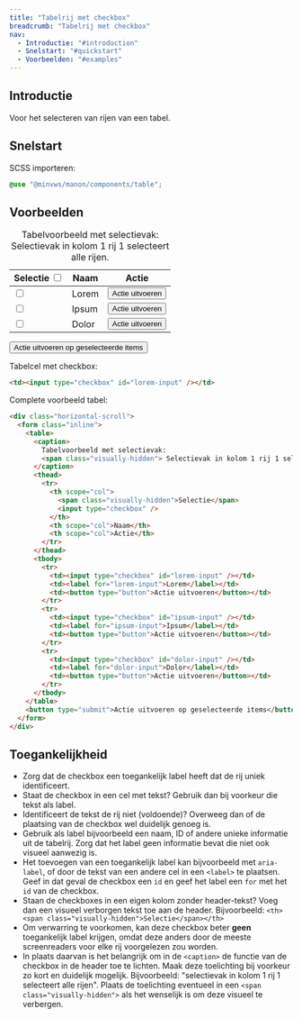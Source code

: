 ```yaml
---
title: "Tabelrij met checkbox"
breadcrumb: "Tabelrij met checkbox"
nav:
  - Introductie: "#introduction"
  - Snelstart: "#quickstart"
  - Voorbeelden: "#examples"
---
```


<h2 id="introduction">Introductie</h2>

Voor het selecteren van rijen van een tabel.

<h2 id="quickstart">Snelstart</h2>

SCSS importeren:

```scss
@use "@minvws/manon/components/table";
```

<section id="examples">
    <h2>Voorbeelden</h2>
    <div class="horizontal-scroll">
        <form class="inline">
          <table>
              <caption>
              Tabelvoorbeeld met selectievak:
              <span class="visually-hidden">
                  Selectievak in kolom 1 rij 1 selecteert alle rijen.
              </span>
              </caption>
              <thead>
              <tr>
                  <th scope="col">
                  <span class="visually-hidden">Selectie</span>
                  <input type="checkbox" />
                  </th>
                  <th scope="col">Naam</th>
                  <th scope="col">Actie</th>
              </tr>
              </thead>
              <tbody>
              <tr>
                  <td><input type="checkbox" id="lorem-input" /></td>
                  <td><label for="lorem-input">Lorem</label></td>
                  <td><button type="button">Actie uitvoeren</button></td>
              </tr>
              <tr>
                  <td><input type="checkbox" id="ipsum-input" /></td>
                  <td><label for="ipsum-input">Ipsum</label></td>
                  <td><button type="button">Actie uitvoeren</button></td>
              </tr>
              <tr>
                  <td><input type="checkbox" id="dolor-input" /></td>
                  <td><label for="dolor-input">Dolor</label></td>
                  <td><button type="button">Actie uitvoeren</button></td>
              </tr>
              </tbody>
          </table>
        <button type="submit">Actie uitvoeren op geselecteerde items</button>
        </form>
    </div>
</section>

Tabelcel met checkbox:

```html
<td><input type="checkbox" id="lorem-input" /></td>
```

Complete voorbeeld tabel:

```html
<div class="horizontal-scroll">
  <form class="inline">
    <table>
      <caption>
        Tabelvoorbeeld met selectievak:
        <span class="visually-hidden"> Selectievak in kolom 1 rij 1 selecteert alle rijen. </span>
      </caption>
      <thead>
        <tr>
          <th scope="col">
            <span class="visually-hidden">Selectie</span>
            <input type="checkbox" />
          </th>
          <th scope="col">Naam</th>
          <th scope="col">Actie</th>
        </tr>
      </thead>
      <tbody>
        <tr>
          <td><input type="checkbox" id="lorem-input" /></td>
          <td><label for="lorem-input">Lorem</label></td>
          <td><button type="button">Actie uitvoeren</button></td>
        </tr>
        <tr>
          <td><input type="checkbox" id="ipsum-input" /></td>
          <td><label for="ipsum-input">Ipsum</label></td>
          <td><button type="button">Actie uitvoeren</button></td>
        </tr>
        <tr>
          <td><input type="checkbox" id="dolor-input" /></td>
          <td><label for="dolor-input">Dolor</label></td>
          <td><button type="button">Actie uitvoeren</button></td>
        </tr>
      </tbody>
    </table>
    <button type="submit">Actie uitvoeren op geselecteerde items</button>
  </form>
</div>
```

<h2>Toegankelijkheid</h2>

- Zorg dat de checkbox een toegankelijk label heeft dat de rij uniek identificeert.
- Staat de checkbox in een cel met tekst? Gebruik dan bij voorkeur die tekst als label.
- Identificeert de tekst de rij niet (voldoende)? Overweeg dan of de plaatsing van de checkbox wel duidelijk genoeg is.
- Gebruik als label bijvoorbeeld een naam, ID of andere unieke informatie uit de tabelrij. Zorg dat het label geen informatie bevat die niet ook visueel aanwezig is.
- Het toevoegen van een toegankelijk label kan bijvoorbeeld met `aria-label`, of door de tekst van een andere cel in een `<label>` te plaatsen. Geef in dat geval de checkbox een `id` en geef het label een `for` met het `id` van de checkbox.
- Staan de checkboxes in een eigen kolom zonder header-tekst? Voeg dan een visueel verborgen tekst toe aan de header. Bijvoorbeeld: `<th><span class="visually-hidden">Selectie</span></th>`
- Om verwarring te voorkomen, kan deze checkbox beter **geen** toegankelijk label krijgen, omdat deze anders door de meeste screenreaders voor elke rij voorgelezen zou worden.
- In plaats daarvan is het belangrijk om in de `<caption>` de functie van de checkbox in de header toe te lichten. Maak deze toelichting bij voorkeur zo kort en duidelijk mogelijk. Bijvoorbeeld: "selectievak in kolom 1 rij 1 selecteert alle rijen". Plaats de toelichting eventueel in een `<span class="visually-hidden">` als het wenselijk is om deze visueel te verbergen.
